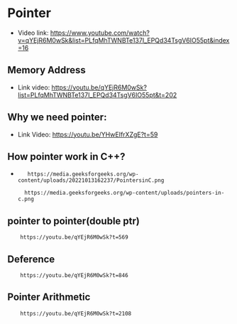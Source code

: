 # Pointer
* Video link: 
            https://www.youtube.com/watch?v=qYEjR6M0wSk&list=PLfqMhTWNBTe137I_EPQd34TsgV6IO55pt&index=16
## Memory Address
* Link video: 
            https://youtu.be/qYEjR6M0wSk?list=PLfqMhTWNBTe137I_EPQd34TsgV6IO55pt&t=202
## Why we need pointer:
* Link Video: 
        https://youtu.be/YHwEIfrXZgE?t=59
## How pointer work in C++?
*        https://media.geeksforgeeks.org/wp-content/uploads/20221013162237/PointersinC.png

        https://media.geeksforgeeks.org/wp-content/uploads/pointers-in-c.png
## pointer to pointer(double ptr)
        https://youtu.be/qYEjR6M0wSk?t=569
## Deference
        https://youtu.be/qYEjR6M0wSk?t=846
## Pointer Arithmetic
        https://youtu.be/qYEjR6M0wSk?t=2108

